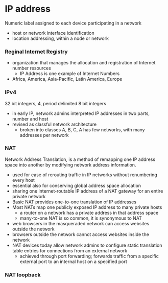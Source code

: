 # IP address
Numeric label assigned to each device participating in a network
- host or network interface identification
- location addressing, within a node or network

### Reginal Internet Registry
- organization that manages the allocation and registration of Internet number resources
  - IP Address is one example of Internet Numbers
- Africa, America, Asia-Pacific, Latin America, Europe

### IPv4
32 bit integers, 4, period delimited 8 bit integers
- in early IP, network admins interpreted IP addresses in two parts, number and host
- revised as classful network architecture
  - broken into classes A, B, C, A has few networks, with many addresses per network

### NAT
Network Address Translation, is a method of remapping one IP address space into another by modifying network address information.
- used for ease of rerouting traffic in IP networks without renumbering every host
- essential also for conserving global address space allocation
- sharing one internet-routable IP address of a NAT gateway for an entire private network
- Basic NAT provides one-to-one translation of IP addresses
- Most NATs map one publicly exposed IP address to many private hosts
  - a router on a network has a private address in that address space
  - many-to-one NAT is so common, it is synonymous to NAT
- web browsers in the masqueraded network can access websites outside the network
- browsers outside the network cannot access websites inside the network
- NAT devices today allow network admins to configure static translation table entries for connections from an external network
  - achieved through port forwarding; forwards traffic from a specific external port to an internal host on a specified port

### NAT loopback
